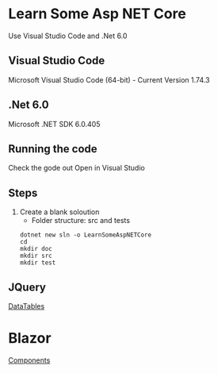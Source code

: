 # Learn Some Asp NET Core
 Use Visual Studio Code and .Net 6.0

## Visual Studio Code
 Microsoft Visual Studio Code (64-bit) - Current
 Version 1.74.3

## .Net 6.0
 Microsoft .NET SDK 6.0.405

## Running the code
 Check the gode out
 Open in Visual Studio

## Steps

 1. Create a blank soloution
    - Folder structure: src and tests
    ```
    dotnet new sln -o LearnSomeAspNETCore
    cd 
    mkdir doc
    mkdir src
    mkdir test
    ```    


## JQuery
[DataTables](doc/JQuery/DataTables/DATATABLES.md)


# Blazor
[Components](doc/Blazor/Components/COMPONETS.md)

